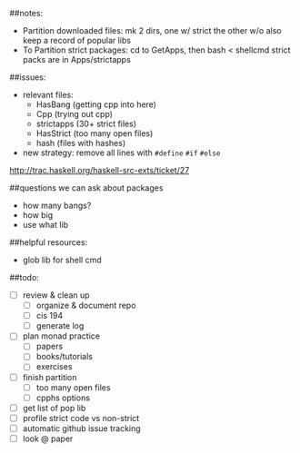 ##notes: 
- Partition downloaded files: mk 2 dirs, one w/ strict the other w/o also keep a record of popular libs
- To Partition strict packages: cd to GetApps, then bash < shellcmd strict packs are in Apps/strictapps

##issues: 

- relevant files: 
  - HasBang (getting cpp into here)
  - Cpp (trying out cpp)
  - strictapps (30+ strict files)
  - HasStrict (too many open files)
  - hash (files with hashes)
- new strategy: remove all lines with `#define` `#if` `#else`

http://trac.haskell.org/haskell-src-exts/ticket/27

##questions we can ask about packages
- how many bangs?
- how big
- use what lib

##helpful resources:
- glob lib for shell cmd

##todo: 
- [ ] review & clean up
  - [ ] organize & document repo
  - [ ] cis 194
  - [ ] generate log
- [ ] plan monad practice
  - [ ] papers
  - [ ] books/tutorials
  - [ ] exercises
- [ ] finish partition
  - [ ] too many open files
  - [ ] cpphs options
- [ ] get list of pop lib
- [ ] profile strict code vs non-strict
- [ ] automatic github issue tracking
- [ ] look @ paper
